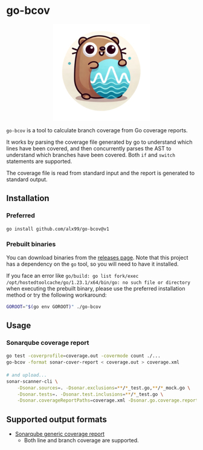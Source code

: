 # go-bcov

<p align="center">
  <img src="https://github.com/ALX99/go-bcov/blob/main/logo.png" />
</p>

`go-bcov` is a tool to calculate branch coverage from Go coverage reports.

It works by parsing the coverage file generated by go to understand which lines have
been covered, and then concurrently parses the AST to understand which branches
have been covered. Both `if` and `switch` statements are supported.

The coverage file is read from standard input and the report is generated to standard output.

## Installation

### Preferred

```bash
go install github.com/alx99/go-bcov@v1
```

### Prebuilt binaries

You can download binaries from the [releases page](https://github.com/ALX99/go-bcov/releases).
Note that this project has a dependency on the `go` tool, so you will need to have it installed.

If you face an error like `go/build: go list fork/exec /opt/hostedtoolcache/go/1.23.1/x64/bin/go: no such file or directory`
when executing the prebuilt binary, please use the preferred installation method or try the following workaround:

```bash
GOROOT="$(go env GOROOT)" ./go-bcov
```

## Usage

### Sonarqube coverage report

```bash
go test -coverprofile=coverage.out -covermode count ./...
go-bcov -format sonar-cover-report < coverage.out > coverage.xml

# and upload...
sonar-scanner-cli \
    -Dsonar.sources=. -Dsonar.exclusions=**/*_test.go,**/*_mock.go \
    -Dsonar.tests=. -Dsonar.test.inclusions=**/*_test.go \
    -Dsonar.coverageReportPaths=coverage.xml -Dsonar.go.coverage.reportPaths=coverage.txt
```

## Supported output formats

- [Sonarqube generic coverage report](https://docs.sonarsource.com/sonarqube/latest/analyzing-source-code/test-coverage/generic-test-data/)
  - Both line and branch coverage are supported.

